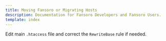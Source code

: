 ```yaml
---
title: Moving Fansoro or Migrating Hosts
description: Documentation for Fansoro Developers and Fansoro Users.
template: index
---
```


Edit main `.htaccess` file and correct the `RewriteBase` rule if needed.  
